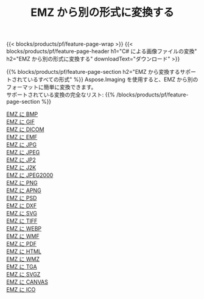 ﻿---
title: EMZ から別の形式に変換する 
weight: 3920
url: /ja/java/conversion/from/emz 
lang: ja
langdirlevel: 2
locales: zh-hans,ja,it,ru,de,es,fr,nl,id,lt,pl,pt,vi,tr,ko,zh-hant,ar,hi,th,sv,cs,uk,he
description: Aspose.Imaging を使用すると、EMZ から別のフォーマットに簡単に変換できます
---

{{< blocks/products/pf/feature-page-wrap >}}
{{< blocks/products/pf/feature-page-header h1="C# による画像ファイルの変換" h2="EMZ から別の形式に変換する" downloadText="ダウンロード" >}}


{{% blocks/products/pf/feature-page-section  h2="EMZ から変換するサポートされているすべての形式" %}}
Aspose.Imaging を使用すると、EMZ から別のフォーマットに簡単に変換できます。
<br/>
サポートされている変換の完全なリスト:
{{% /blocks/products/pf/feature-page-section %}}
<div class="container-fluid productfamilypage bg-gray">
    <div class="convertypes bg-gray agp-content section">
        <div class="container">
		<div class="row other-converters">
		    <div class='col-md-2 other-converter remove-lp remove-rp'><a href="/imaging/ja/java/conversion/emz-to-bmp" >EMZ に BMP</a></div><div class='col-md-2 other-converter remove-lp remove-rp'><a href="/imaging/ja/java/conversion/emz-to-gif" >EMZ に GIF</a></div><div class='col-md-2 other-converter remove-lp remove-rp'><a href="/imaging/ja/java/conversion/emz-to-dicom" >EMZ に DICOM</a></div><div class='col-md-2 other-converter remove-lp remove-rp'><a href="/imaging/ja/java/conversion/emz-to-emf" >EMZ に EMF</a></div><div class='col-md-2 other-converter remove-lp remove-rp'><a href="/imaging/ja/java/conversion/emz-to-jpg" >EMZ に JPG</a></div><div class='col-md-2 other-converter remove-lp remove-rp'><a href="/imaging/ja/java/conversion/emz-to-jpeg" >EMZ に JPEG</a></div><div class='col-md-2 other-converter remove-lp remove-rp'><a href="/imaging/ja/java/conversion/emz-to-jp2" >EMZ に JP2</a></div><div class='col-md-2 other-converter remove-lp remove-rp'><a href="/imaging/ja/java/conversion/emz-to-j2k" >EMZ に J2K</a></div><div class='col-md-2 other-converter remove-lp remove-rp'><a href="/imaging/ja/java/conversion/emz-to-jpeg2000" >EMZ に JPEG2000</a></div><div class='col-md-2 other-converter remove-lp remove-rp'><a href="/imaging/ja/java/conversion/emz-to-png" >EMZ に PNG</a></div><div class='col-md-2 other-converter remove-lp remove-rp'><a href="/imaging/ja/java/conversion/emz-to-apng" >EMZ に APNG</a></div><div class='col-md-2 other-converter remove-lp remove-rp'><a href="/imaging/ja/java/conversion/emz-to-psd" >EMZ に PSD</a></div><div class='col-md-2 other-converter remove-lp remove-rp'><a href="/imaging/ja/java/conversion/emz-to-dxf" >EMZ に DXF</a></div><div class='col-md-2 other-converter remove-lp remove-rp'><a href="/imaging/ja/java/conversion/emz-to-svg" >EMZ に SVG</a></div><div class='col-md-2 other-converter remove-lp remove-rp'><a href="/imaging/ja/java/conversion/emz-to-tiff" >EMZ に TIFF</a></div><div class='col-md-2 other-converter remove-lp remove-rp'><a href="/imaging/ja/java/conversion/emz-to-webp" >EMZ に WEBP</a></div><div class='col-md-2 other-converter remove-lp remove-rp'><a href="/imaging/ja/java/conversion/emz-to-wmf" >EMZ に WMF</a></div><div class='col-md-2 other-converter remove-lp remove-rp'><a href="/imaging/ja/java/conversion/emz-to-pdf" >EMZ に PDF</a></div><div class='col-md-2 other-converter remove-lp remove-rp'><a href="/imaging/ja/java/conversion/emz-to-html" >EMZ に HTML</a></div><div class='col-md-2 other-converter remove-lp remove-rp'><a href="/imaging/ja/java/conversion/emz-to-wmz" >EMZ に WMZ</a></div><div class='col-md-2 other-converter remove-lp remove-rp'><a href="/imaging/ja/java/conversion/emz-to-tga" >EMZ に TGA</a></div><div class='col-md-2 other-converter remove-lp remove-rp'><a href="/imaging/ja/java/conversion/emz-to-svgz" >EMZ に SVGZ</a></div><div class='col-md-2 other-converter remove-lp remove-rp'><a href="/imaging/ja/java/conversion/emz-to-canvas" >EMZ に CANVAS</a></div><div class='col-md-2 other-converter remove-lp remove-rp'><a href="/imaging/ja/java/conversion/emz-to-ico" >EMZ に ICO</a></div>
                </div>
        </div>
    </div>
</div>
<br/>

